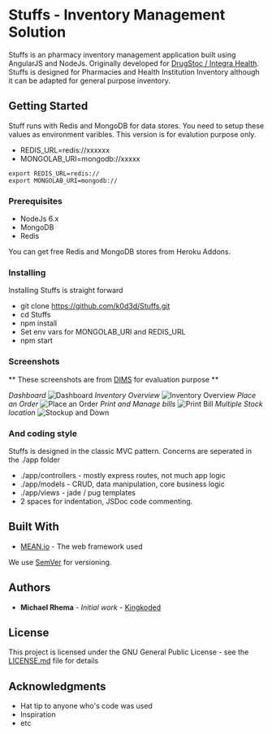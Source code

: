# Stuffs - Inventory Management Solution

Stuffs is an pharmacy inventory management application built using AngularJS and NodeJs. Originally developed for 
[DrugStoc / Integra Health](http://about.drugstoc.com/). Stuffs is designed for Pharmacies and Health Institution Inventory although
it can be adapted for general purpose inventory.

## Getting Started

Stuff runs with Redis and MongoDB for data stores. You need to setup these values as environment varibles. This version is for evalution purpose only.

- REDIS_URL=redis://xxxxxx
- MONGOLAB_URI=mongodb://xxxxx

``` 
export REDIS_URL=redis://
export MONGOLAB_URI=mongodb://
```

### Prerequisites
* NodeJs 6.x
* MongoDB 
* Redis

You can get free Redis and MongoDB stores from Heroku Addons. 

### Installing

Installing Stuffs is straight forward

* git clone https://github.com/k0d3d/Stuffs.git
* cd Stuffs
* npm install
* Set env vars for MONGOLAB_URI and REDIS_URL
* npm start

### Screenshots
** These screenshots are from [DIMS](http://about.drugstoc.com) for evaluation purpose **

*Dashboard*
![Dashboard](https://image.ibb.co/h83tEa/screenshot_localhost_8888_2015_07_03_10_58_48.png)
*Inventory Overview*
![Inventory Overview](https://image.ibb.co/iBKB0F/screenshot_localhost_8888_2015_07_03_11_02_56.png)
*Place an Order*
![Place an Order](https://image.ibb.co/bH3h7v/screenshot_localhost_8888_2015_07_03_11_06_42.png)
*Print and Manage bills*
![Print Bill](https://image.ibb.co/kSCyfF/screenshot_localhost_8888_2015_07_03_11_08_33.png)
*Multiple Stock location*
![Stockup and Down](https://image.ibb.co/ip6r0F/screenshot_localhost_8888_2015_07_03_11_09_01.png)



### And coding style

Stuffs is designed in the classic MVC pattern. Concerns are seperated in the ./app folder
* ./app/controllers - mostly express routes,  not much app logic
* ./app/models - CRUD, data manipulation, core business logic
* ./app/views - jade / pug templates
* 2 spaces for indentation, JSDoc code commenting.



## Built With

* [MEAN.io](http://www.dropwizard.io/1.0.2/docs/) - The web framework used

We use [SemVer](http://semver.org/) for versioning. 

## Authors

* **Michael Rhema** - *Initial work* - [Kingkoded](https://github.com/k0d3d)

## License

This project is licensed under the GNU General Public License - see the [LICENSE.md](LICENSE.md) file for details

## Acknowledgments

* Hat tip to anyone who's code was used
* Inspiration
* etc
